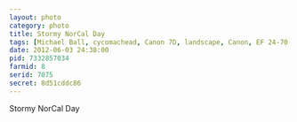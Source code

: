 ```yaml
---
layout: photo
category: photo
title: Stormy NorCal Day
tags: [Michael Ball, cycomachead, Canon 7D, landscape, Canon, EF 24-70 f2.8L, Campanile, Berkeley, Sather Tower, UCB, Cal, UC Berkeley, UC, University of California, stormy, clouds, HDRI, HDR, clock tower, bell tower, clock, bells, norcal, California, CA]
date: 2012-06-03 24:38:00
pid: 7332857034
farmid: 8
serid: 7075
secret: 8d51cddc86
---
```


Stormy NorCal Day